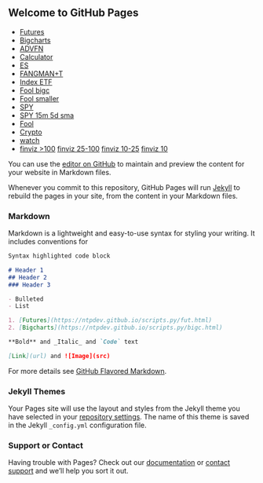 ## Welcome to GitHub Pages
- [Futures](fut.html)
- [Bigcharts](bigc.html)
- [ADVFN](adv.html)
- [Calculator](tgt.html)
- [ES](https://www.barchart.com/futures/quotes/ES*0/technical-chart?plot=CANDLE&volume=contract&data=I:30&density=X&pricesOn=0&asPctChange=0&logscale=0&im=30&indicators=SMA(40);SMACD(3,10,16)&sym=ESU22&grid=1&height=375&studyheight=100&timeframe=4%20Months)
- [FANGMAN+T](https://stockcharts.com/freecharts/candleglance.html?META,AAPL,NVDA,GOOG,MSFT,AMZN,NFLX,TSLA,XLK)
- [Index ETF](https://stockcharts.com/freecharts/candleglance.html?SPY,QQQ,DIA,IWM,TLT,JNK,GLD,XLK,XLY,XLF,$GBPUSD,$EURUSD)
- [Fool bigc](bigcf.html)
- [Fool smaller](bigcfs.html)
- [SPY](https://schrts.co/RpjzJZVk)
- [SPY 15m 5d sma](https://www.barchart.com/etfs-funds/quotes/SPY/technical-chart?plot=CANDLE&volume=total&data=I:15&density=M60&pricesOn=0&asPctChange=0&logscale=0&im=15&indicators=SMA(130);DASH(394.11,wk)&sym=SPY&grid=1&height=375&studyheight=100)
- [Fool](https://stockcharts.com/freecharts/candleglance.html?ARRY,TYL,PRCT,SNOW,EXTR,VEEV,STEM,TTD,ANET,MELI,ABNB,SWAV)
- [Crypto](https://stockcharts.com/freecharts/candleglance.html?ARBK,COIN,CORZ,MARA,MSTR,SQ,$BTCUSD,$ETHUSD,$ADAUSD)
- [watch](watch.html)
- [finviz >100](https://finviz.com/screener.ashx?v=211&t=AAPL,MSFT,GOOGL,AMZN,META,NVDA,TSLA,ASML,PYPL,NFLX,NOW,XLK&o=-low52w) [finviz 25-100](https://finviz.com/screener.ashx?v=211&t=team,snow,snps,meli,crwd,sq,shop,wday,ftnt,anet,ddog,dxcm,ilmn,veev,ttd,vrtx,abnb&o=-low52w) [finviz 10-25](https://finviz.com/screener.ashx?v=211&t=zm,zs,payc,spot,ttwo,hubs,tyl,pins,u,twlo,docu,path,roku,swav,axon&o=-low52w) [finviz 10](https://finviz.com/screener.ashx?v=211&t=masi,cflt,cgnx,iivi,txrh,docn,appn,vrns,upst,lmnd,fvrr,mttr,sfix,brze,om&o=-low52w)

You can use the [editor on GitHub](https://github.com/ntpdev/scripts.py/edit/gh-pages/index.md) to maintain and preview the content for your website in Markdown files.

Whenever you commit to this repository, GitHub Pages will run [Jekyll](https://jekyllrb.com/) to rebuild the pages in your site, from the content in your Markdown files.

### Markdown

Markdown is a lightweight and easy-to-use syntax for styling your writing. It includes conventions for

```markdown
Syntax highlighted code block

# Header 1
## Header 2
### Header 3

- Bulleted
- List

1. [Futures](https://ntpdev.gitbub.io/scripts.py/fut.html)
2. [Bigcharts](https://ntpdev.gitbub.io/scripts.py/bigc.html)

**Bold** and _Italic_ and `Code` text

[Link](url) and ![Image](src)
```

For more details see [GitHub Flavored Markdown](https://guides.github.com/features/mastering-markdown/).

### Jekyll Themes

Your Pages site will use the layout and styles from the Jekyll theme you have selected in your [repository settings](https://github.com/ntpdev/scripts.py/settings/pages). The name of this theme is saved in the Jekyll `_config.yml` configuration file.

### Support or Contact

Having trouble with Pages? Check out our [documentation](https://docs.github.com/categories/github-pages-basics/) or [contact support](https://support.github.com/contact) and we’ll help you sort it out.

